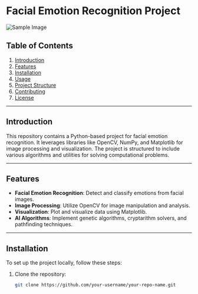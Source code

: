 # Facial Emotion Recognition Project

![Sample Image](https://via.placeholder.com/800x400.png?text=Sample+Image)

## Table of Contents
1. [Introduction](#introduction)
2. [Features](#features)
3. [Installation](#installation)
4. [Usage](#usage)
5. [Project Structure](#project-structure)
6. [Contributing](#contributing)
7. [License](#license)

---

## Introduction
This repository contains a Python-based project for facial emotion recognition. It leverages libraries like OpenCV, NumPy, and Matplotlib for image processing and visualization. The project is structured to include various algorithms and utilities for solving computational problems.

---

## Features
- **Facial Emotion Recognition**: Detect and classify emotions from facial images.
- **Image Processing**: Utilize OpenCV for image manipulation and analysis.
- **Visualization**: Plot and visualize data using Matplotlib.
- **AI Algorithms**: Implement genetic algorithms, cryptarithm solvers, and pathfinding techniques.

---

## Installation
To set up the project locally, follow these steps:

1. Clone the repository:
   ```bash
   git clone https://github.com/your-username/your-repo-name.git
